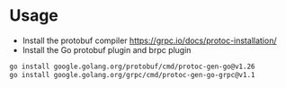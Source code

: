 # Usage

- Install the protobuf compiler https://grpc.io/docs/protoc-installation/
- Install the Go protobuf plugin and brpc plugin

``` bash
go install google.golang.org/protobuf/cmd/protoc-gen-go@v1.26
go install google.golang.org/grpc/cmd/protoc-gen-go-grpc@v1.1
```
